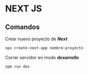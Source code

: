 # NEXT JS

## Comandos

Crear nuevo proyecto de ***Next***

```bash
npx create-next-app nombre-proyecto
```

Correr servidor en modo ***desarrollo***

```
npm run dev
```